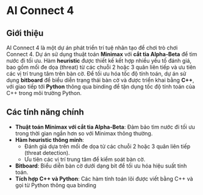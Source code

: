 # AI Connect 4

## Giới thiệu

AI Connect 4 là một dự án phát triển trí tuệ nhân tạo để chơi trò chơi Connect 4. Dự án sử dụng thuật toán **Minimax** với **cắt tỉa Alpha-Beta** để tìm nước đi tối ưu. Hàm **heuristic** được thiết kế kết hợp nhiều yếu tố đánh giá, bao gồm mối đe dọa (threat) từ các chuỗi 2 hoặc 3 quân liên tiếp và ưu tiên các vị trí trung tâm trên bàn cờ. Để tối ưu hóa tốc độ tính toán, dự án sử dụng **bitboard** để biểu diễn trạng thái bàn cờ và được triển khai bằng **C++**, với giao tiếp tới **Python** thông qua binding để tận dụng tốc độ tính toán của C++ trong môi trường Python.

## Các tính năng chính

- **Thuật toán Minimax với cắt tỉa Alpha-Beta**: Đảm bảo tìm nước đi tối ưu trong thời gian ngắn hơn so với Minimax thông thường.
- **Hàm heuristic thông minh**:
  - Đánh giá dựa trên mối đe dọa từ các chuỗi 2 hoặc 3 quân liên tiếp (threat detection).
  - Ưu tiên các vị trí trung tâm để kiểm soát bàn cờ.
- **Bitboard**: Biểu diễn bàn cờ dưới dạng bit để tối ưu hóa hiệu suất tính toán.
- **Tích hợp C++ và Python**: Các hàm tính toán lõi được viết bằng C++ và gọi từ Python thông qua binding 
